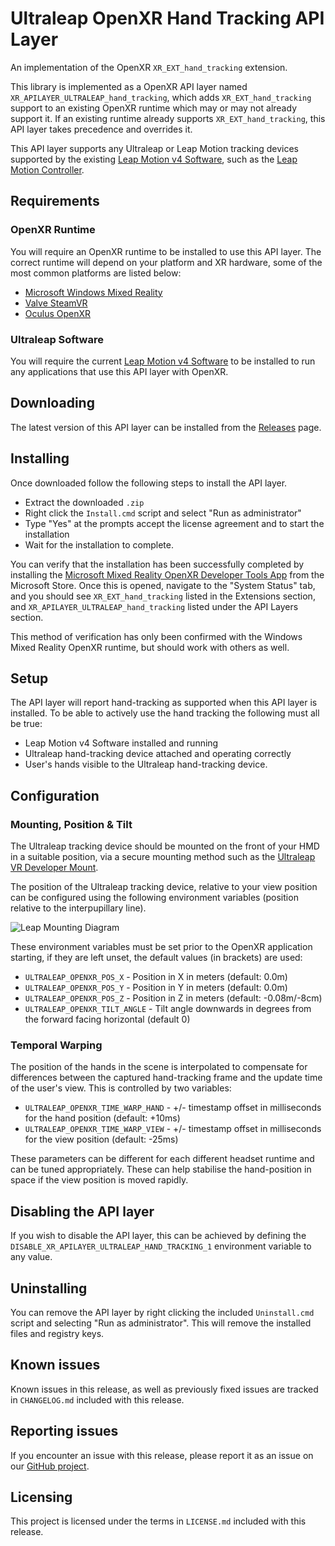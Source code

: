 # Ultraleap OpenXR Hand Tracking API Layer

An implementation of the OpenXR `XR_EXT_hand_tracking` extension.

This library is implemented as a OpenXR API layer named `XR_APILAYER_ULTRALEAP_hand_tracking`, which adds
`XR_EXT_hand_tracking` support to an existing OpenXR runtime which may or may not already support it. If an existing
runtime already supports `XR_EXT_hand_tracking`, this API layer takes precedence and overrides it.

This API layer supports any Ultraleap or Leap Motion tracking devices supported by the existing
[Leap Motion v4 Software](https://developer-archive.leapmotion.com/downloads/external/v4-developer-beta/windows), such
as the [Leap Motion Controller](https://www.ultraleap.com/product/leap-motion-controller/).

## Requirements

### OpenXR Runtime

You will require an OpenXR runtime to be installed to use this API layer. The correct runtime will depend on your
platform and XR hardware, some of the most common platforms are listed below:

 * [Microsoft Windows Mixed Reality](https://docs.microsoft.com/en-us/windows/mixed-reality/openxr-getting-started)
 * [Valve SteamVR](https://store.steampowered.com/newshub/app/250820/view/2396425843528787269)
 * [Oculus OpenXR](https://developer.oculus.com/documentation/native/pc/dg-openxr/)
 
### Ultraleap Software

You will require the current
[Leap Motion v4 Software](https://developer-archive.leapmotion.com/downloads/external/v4-developer-beta/windows) to be
installed to run any applications that use this API layer with OpenXR.

## Downloading

The latest version of this API layer can be installed from the
[Releases](https://github.com/ultraleap/OpenXRHandTracking/releases) page.

## Installing

Once downloaded follow the following steps to install the API layer.

 - Extract the downloaded `.zip`
 - Right click the `Install.cmd` script and select "Run as administrator"
 - Type "Yes" at the prompts accept the license agreement and to start the installation
 - Wait for the installation to complete.
 
You can verify that the installation has been successfully completed by installing the
[Microsoft Mixed Reality OpenXR Developer Tools App](https://www.microsoft.com/store/productId/9n5cvvl23qbt) from the
Microsoft Store. Once this is opened, navigate to the "System Status" tab, and you should see `XR_EXT_hand_tracking`
listed in the Extensions section, and `XR_APILAYER_ULTRALEAP_hand_tracking` listed under the API Layers section.

This method of verification has only been confirmed with the Windows Mixed Reality OpenXR runtime, but should work with
others as well.
 
## Setup

The API layer will report hand-tracking as supported when this API layer is installed. To be able to actively use the
hand tracking the following must all be true:

 - Leap Motion v4 Software installed and running
 - Ultraleap hand-tracking device attached and operating correctly
 - User's hands visible to the Ultraleap hand-tracking device.

## Configuration

### Mounting, Position & Tilt

The Ultraleap tracking device should be mounted on the front of your HMD in a suitable position, via a secure mounting
method such as the [Ultraleap VR Developer Mount](https://www.ultraleap.com/product/vr-developer-mount/).

The position of the Ultraleap tracking device, relative to your view position can be configured using the following
environment variables (position relative to the interpupillary line).

![Leap Mounting Diagram](https://developer.leapmotion.com/documentation/v4/HMD_Mounting.png)

These environment variables must be set prior to the OpenXR application starting, if they are left unset,
the default values (in brackets) are used:

 - `ULTRALEAP_OPENXR_POS_X` - Position in X in meters (default: 0.0m)
 - `ULTRALEAP_OPENXR_POS_Y` - Position in Y in meters (default: 0.0m)
 - `ULTRALEAP_OPENXR_POS_Z` - Position in Z in meters (default: -0.08m/-8cm)
 - `ULTRALEAP_OPENXR_TILT_ANGLE` - Tilt angle downwards in degrees from the forward facing horizontal (default 0)
 
### Temporal Warping

The position of the hands in the scene is interpolated to compensate for differences between the captured hand-tracking
frame and the update time of the user's view. This is controlled by two variables:

 - `ULTRALEAP_OPENXR_TIME_WARP_HAND` - +/- timestamp offset in milliseconds for the hand position (default: +10ms)
 - `ULTRALEAP_OPENXR_TIME_WARP_VIEW` - +/- timestamp offset in milliseconds for the view position (default: -25ms)
 
These parameters can be different for each different headset runtime and can be tuned appropriately. These can help
stabilise the hand-position in space if the view position is moved rapidly.
 
## Disabling the API layer

If you wish to disable the API layer, this can be achieved by defining the
`DISABLE_XR_APILAYER_ULTRALEAP_HAND_TRACKING_1` environment variable to any value.

## Uninstalling

You can remove the API layer by right clicking the included `Uninstall.cmd` script and selecting "Run as administrator".
This will remove the installed files and registry keys.

## Known issues

Known issues in this release, as well as previously fixed issues are tracked in `CHANGELOG.md` included with this
release.

## Reporting issues

If you encounter an issue with this release, please report it as an issue on our
[GitHub project](https://github.com/ultraleap/OpenXRHandTracking/issues).

## Licensing

This project is licensed under the terms in `LICENSE.md` included with this release.

